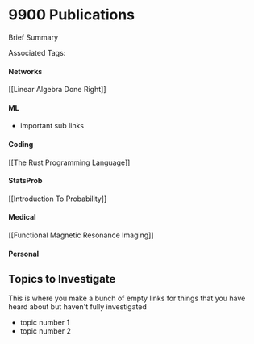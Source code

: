 # 9900 Publications
Brief Summary

Associated Tags: 

#### Networks
[[Linear Algebra Done Right]]

#### ML
- important sub links

#### Coding
[[The Rust Programming Language]]

#### StatsProb
[[Introduction To Probability]]

#### Medical
[[Functional Magnetic Resonance Imaging]]

#### Personal


## Topics to Investigate
This is where you make a bunch of empty links for things that you have heard about but haven't fully investigated
- topic number 1
- topic number 2


